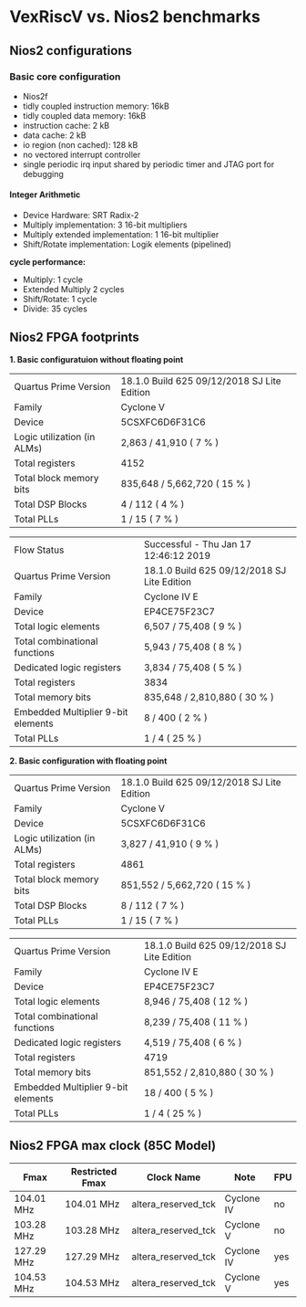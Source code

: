 # VexRiscV vs. Nios2 benchmarks

## Nios2 configurations

### Basic core configuration

* Nios2f
* tidly coupled instruction memory: 16kB
* tidly coupled data memory: 16kB
* instruction cache: 2 kB
* data cache: 2 kB
* io region (non cached): 128 kB
* no vectored interrupt controller
* single periodic irq input shared by periodic timer and JTAG port for debugging

#### Integer Arithmetic

* Device Hardware: SRT Radix-2
* Multiply implementation: 3 16-bit multipliers
* Multiply extended implementation: 1 16-bit multiplier
* Shift/Rotate implementation: Logik elements (pipelined)

**cycle performance:** 

* Multiply: 1 cycle
* Extended Multiply 2 cycles
* Shift/Rotate: 1 cycle
* Divide: 35 cycles

## Nios2 FPGA footprints

**1. Basic configuratuion without floating point**

|                                 |                                             |
|---------------------------------|:--------------------------------------------|
| Quartus Prime Version           | 18.1.0 Build 625 09/12/2018 SJ Lite Edition |
| Family                          | Cyclone V                                   |
| Device                          | 5CSXFC6D6F31C6                              |
| Logic utilization (in ALMs)     | 2,863 / 41,910 ( 7 % )                      |
| Total registers                 | 4152                                        |
| Total block memory bits         | 835,648 / 5,662,720 ( 15 % )                |
| Total DSP Blocks                | 4 / 112 ( 4 % )                             |
| Total PLLs                      | 1 / 15 ( 7 % )                              |

|                                    |                                             |
|------------------------------------|:--------------------------------------------|
| Flow Status                        | Successful - Thu Jan 17 12:46:12 2019       |
| Quartus Prime Version              | 18.1.0 Build 625 09/12/2018 SJ Lite Edition |
| Family                             | Cyclone IV E                                |
| Device                             | EP4CE75F23C7                                |
| Total logic elements               | 6,507 / 75,408 ( 9 % )                      |
|     Total combinational functions  | 5,943 / 75,408 ( 8 % )                      |
|     Dedicated logic registers      | 3,834 / 75,408 ( 5 % )                      |
| Total registers                    | 3834                                        |
| Total memory bits                  | 835,648 / 2,810,880 ( 30 % )                |
| Embedded Multiplier 9-bit elements | 8 / 400 ( 2 % )                             |
| Total PLLs                         | 1 / 4 ( 25 % )                              |


**2. Basic configuration with floating point**

|                                 |                                             |
|---------------------------------|:--------------------------------------------|
| Quartus Prime Version           | 18.1.0 Build 625 09/12/2018 SJ Lite Edition |
| Family                          | Cyclone V                                   |
| Device                          | 5CSXFC6D6F31C6                              |
| Logic utilization (in ALMs)     | 3,827 / 41,910 ( 9 % )                      |
| Total registers                 | 4861                                        |
| Total block memory bits         | 851,552 / 5,662,720 ( 15 % )                |
| Total DSP Blocks                | 8 / 112 ( 7 % )                             |
| Total PLLs                      | 1 / 15 ( 7 % )                              |

|                                 |                                             |
|-----------------------------------|:------------------------------------------|
| Quartus Prime Version           | 18.1.0 Build 625 09/12/2018 SJ Lite Edition |
| Family                          | Cyclone IV E                                |
| Device                          | EP4CE75F23C7                                |
| Total logic elements            | 8,946 / 75,408 ( 12 % )                     |
|   Total combinational functions | 8,239 / 75,408 ( 11 % )                     |
|   Dedicated logic registers     | 4,519 / 75,408 ( 6 % )                      |
| Total registers                 | 4719                                        |
| Total memory bits               | 851,552 / 2,810,880 ( 30 % )                |
| Embedded Multiplier 9-bit elements | 18 / 400 ( 5 % )                         |
| Total PLLs                      | 1 / 4 ( 25 % )                              |

## Nios2 FPGA max clock (85C Model)

| Fmax      | Restricted Fmax | Clock Name          | Note       | FPU |
|-----------|-----------------|---------------------|------------|-----|
| 104.01 MHz| 104.01 MHz      | altera_reserved_tck | Cyclone IV |  no |
| 103.28 MHz| 103.28 MHz      | altera_reserved_tck | Cyclone V  |  no |
| 127.29 MHz| 127.29 MHz      | altera_reserved_tck | Cyclone IV | yes |
| 104.53 MHz| 104.53 MHz      | altera_reserved_tck | Cyclone V  | yes |
